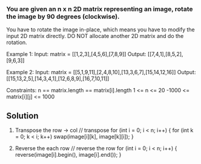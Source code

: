 ### You are given an n x n 2D matrix representing an image, rotate the image by 90 degrees (clockwise).

You have to rotate the image in-place, which means you have to modify the input 2D matrix directly. DO NOT allocate another 2D matrix and do the rotation.

 

Example 1:
Input: matrix = [[1,2,3],[4,5,6],[7,8,9]]
Output: [[7,4,1],[8,5,2],[9,6,3]]

Example 2:
Input: matrix = [[5,1,9,11],[2,4,8,10],[13,3,6,7],[15,14,12,16]]
Output: [[15,13,2,5],[14,3,4,1],[12,6,8,9],[16,7,10,11]]
 

Constraints:
n == matrix.length == matrix[i].length
1 <= n <= 20
-1000 <= matrix[i][j] <= 1000



## Solution
1. Transpose the row -> col
    // transpose
    for (int i = 0; i < n; i++)
    {
        for (int k = 0; k < i; k++)
            swap(image[i][k], image[k][i]);
    }


2. Reverse the each row
    // reverse the row
    for (int i = 0; i < n; i++)
    {
        reverse(image[i].begin(), image[i].end());
    }

    